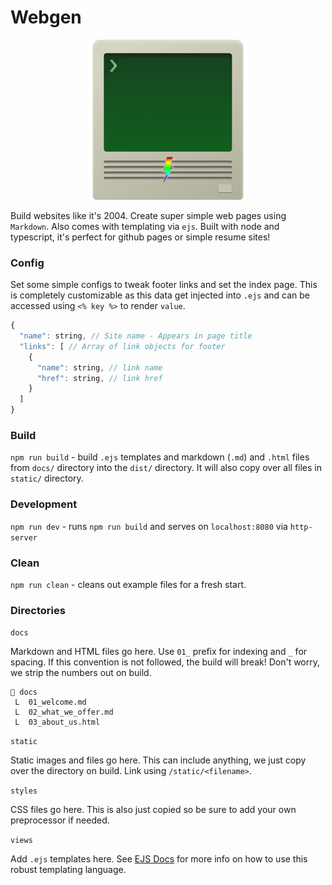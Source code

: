 # Webgen

<p align="center">
    <img src="./webgen-logo.png" alt="Image" width="256"/>
</p>

Build websites like it's 2004. Create super simple web pages using `Markdown`. Also comes with templating via `ejs`. Built with node and typescript, it's perfect for github pages or simple resume sites!

### Config

Set some simple configs to tweak footer links and set the index page. This is completely customizable as this data get injected into `.ejs` and can be accessed using `<% key %>` to render `value`.

```js
{
  "name": string, // Site name - Appears in page title
  "links": [ // Array of link objects for footer
    {
      "name": string, // link name
      "href": string, // link href
    }
  ]
}
```

### Build

`npm run build` - build `.ejs` templates and markdown (`.md`) and `.html` files from `docs/` directory into the `dist/` directory. It will also copy over all files in `static/` directory.

### Development

`npm run dev` - runs `npm run build` and serves on `localhost:8080` via `http-server`

### Clean

`npm run clean` - cleans out example files for a fresh start.

### Directories

`docs`

Markdown and HTML files go here. Use `01_` prefix for indexing and `_` for spacing. If this convention is not followed, the build will break! Don't worry, we strip the numbers out on build.

```
📂 docs
 L  01_welcome.md
 L  02_what_we_offer.md
 L  03_about_us.html

```

`static`

Static images and files go here. This can include anything, we just copy over the directory on build. Link using `/static/<filename>`.

`styles`

CSS files go here. This is also just copied so be sure to add your own preprocessor if needed.

`views`

Add `.ejs` templates here. See <a href="https://ejs.co/#docs" target="_blank">EJS Docs</a> for more info on how to use this robust templating language.
